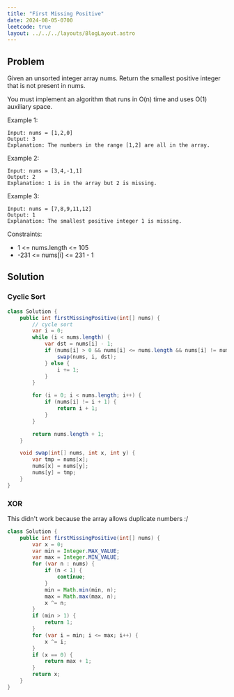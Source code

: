 ```yaml
---
title: "First Missing Positive"
date: 2024-08-05-0700
leetcode: true
layout: ../../../layouts/BlogLayout.astro
---
```


## Problem

Given an unsorted integer array nums. Return the smallest positive integer that is not present in nums.

You must implement an algorithm that runs in O(n) time and uses O(1) auxiliary space.

Example 1:

```text
Input: nums = [1,2,0]
Output: 3
Explanation: The numbers in the range [1,2] are all in the array.
```

Example 2:

```text
Input: nums = [3,4,-1,1]
Output: 2
Explanation: 1 is in the array but 2 is missing.
```

Example 3:

```text
Input: nums = [7,8,9,11,12]
Output: 1
Explanation: The smallest positive integer 1 is missing.
```

Constraints:

- 1 <= nums.length <= 105
- -231 <= nums[i] <= 231 - 1

## Solution

### Cyclic Sort

```java
class Solution {
    public int firstMissingPositive(int[] nums) {
        // cycle sort
        var i = 0;
        while (i < nums.length) {
            var dst = nums[i] - 1;
            if (nums[i] > 0 && nums[i] <= nums.length && nums[i] != nums[dst]) {
                swap(nums, i, dst);
            } else {
                i += 1;
            }
        }

        for (i = 0; i < nums.length; i++) {
            if (nums[i] != i + 1) {
                return i + 1;
            }
        }

        return nums.length + 1;
    }

    void swap(int[] nums, int x, int y) {
        var tmp = nums[x];
        nums[x] = nums[y];
        nums[y] = tmp;
    }
}
```

### XOR

This didn't work because the array allows duplicate numbers :/

```java
class Solution {
    public int firstMissingPositive(int[] nums) {
        var x = 0;
        var min = Integer.MAX_VALUE;
        var max = Integer.MIN_VALUE;
        for (var n : nums) {
            if (n < 1) {
                continue;
            }
            min = Math.min(min, n);
            max = Math.max(max, n);
            x ^= n;
        }
        if (min > 1) {
            return 1;
        }
        for (var i = min; i <= max; i++) {
            x ^= i;
        }
        if (x == 0) {
            return max + 1;
        }
        return x;
    }
}
```
